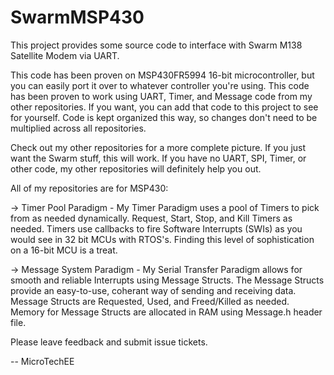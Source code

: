 # SwarmMSP430
This project provides some source code to interface with Swarm M138 Satellite Modem via UART.

This code has been proven on MSP430FR5994 16-bit microcontroller, but you can easily port it over to whatever controller you're using.
This code has been proven to work using UART, Timer, and Message code from my other repositories. If you want, you can add that code to this project to see for yourself.
Code is kept organized this way, so changes don't need to be multiplied across all repositories.

Check out my other repositories for a more complete picture. If you just want the Swarm stuff, this will work.
If you have no UART, SPI, Timer, or other code, my other repositories will definitely help you out.

All of my repositories are for MSP430:

-> Timer Pool Paradigm - My Timer Paradigm uses a pool of Timers to pick from as needed dynamically. Request, Start, Stop, and Kill Timers as needed. Timers use callbacks to fire Software Interrupts (SWIs) as you would see in 32 bit MCUs with RTOS's. Finding this level of sophistication on a 16-bit MCU is a treat.

-> Message System Paradigm - My Serial Transfer Paradigm allows for smooth and reliable Interrupts using Message Structs. The Message Structs provide an easy-to-use, coherant way of sending and receiving data. Message Structs are Requested, Used, and Freed/Killed as needed. Memory for Message Structs are allocated in RAM using Message.h header file.

Please leave feedback and submit issue tickets. 

-- MicroTechEE

